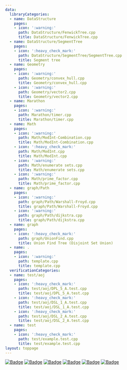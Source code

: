 ```yaml
---
data:
  libraryCategories:
  - name: DataStructure
    pages:
    - icon: ':warning:'
      path: DataStructure/FenwickTree.cpp
      title: DataStructure/FenwickTree.cpp
  - name: DataStructure/SegmentTree
    pages:
    - icon: ':heavy_check_mark:'
      path: DataStructure/SegmentTree/SegmentTree.cpp
      title: Segment tree
  - name: Geometry
    pages:
    - icon: ':warning:'
      path: Geometry/convex_hull.cpp
      title: Geometry/convex_hull.cpp
    - icon: ':warning:'
      path: Geometry/vector2.cpp
      title: Geometry/vector2.cpp
  - name: Marathon
    pages:
    - icon: ':warning:'
      path: Marathon/timer.cpp
      title: Marathon/timer.cpp
  - name: Math
    pages:
    - icon: ':warning:'
      path: Math/ModInt-Combination.cpp
      title: Math/ModInt-Combination.cpp
    - icon: ':heavy_check_mark:'
      path: Math/ModInt.cpp
      title: Math/ModInt.cpp
    - icon: ':warning:'
      path: Math/enumerate sets.cpp
      title: Math/enumerate sets.cpp
    - icon: ':warning:'
      path: Math/prime_factor.cpp
      title: Math/prime_factor.cpp
  - name: graph/Path
    pages:
    - icon: ':warning:'
      path: graph/Path/Warshall-Froyd.cpp
      title: graph/Path/Warshall-Froyd.cpp
    - icon: ':warning:'
      path: graph/Path/dijkstra.cpp
      title: graph/Path/dijkstra.cpp
  - name: graph
    pages:
    - icon: ':heavy_check_mark:'
      path: graph/UnionFind.cpp
      title: Union Find Tree (Disjoint Set Union)
  - name: .
    pages:
    - icon: ':warning:'
      path: template.cpp
      title: template.cpp
  verificationCategories:
  - name: test/aoj
    pages:
    - icon: ':heavy_check_mark:'
      path: test/aoj/DPL_5_A.test.cpp
      title: test/aoj/DPL_5_A.test.cpp
    - icon: ':heavy_check_mark:'
      path: test/aoj/DSL_1_A.test.cpp
      title: test/aoj/DSL_1_A.test.cpp
    - icon: ':heavy_check_mark:'
      path: test/aoj/DSL_2_A.test.cpp
      title: test/aoj/DSL_2_A.test.cpp
  - name: test
    pages:
    - icon: ':heavy_check_mark:'
      path: test/example.test.cpp
      title: test/example.test.cpp
layout: toppage
---
```

[![Badge](https://cp-logo.vercel.app/atcoder/HayatoY?logo=true)](https://atcoder.jp/users/HayatoY)
[![Badge](https://cp-logo.vercel.app/codeforces/HayatoY?logo=true)](http://codeforces.com/profile/HayatoY)
[![Badge](https://cp-logo.vercel.app/topcoder/HayatoY1013?logo=true)](https://www.topcoder.com/members/HayatoY1013/details/?track=DATA_SCIENCE&subTrack=SRM)
[![Badge](https://cp-logo.vercel.app/yukicoder/HayatoY?logo=true)](https://yukicoder.me/users/4386)
[![Badge](https://cp-logo.vercel.app/leetcode/hayatoy1013?logo=true)](https://leetcode.com/hayatoy1013/)
[![Badge](https://cp-logo.vercel.app/codechef/hayato_y?logo=true)](https://www.codechef.com/users/hayato_y)
